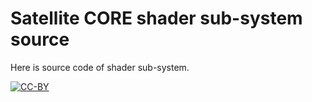 # Satellite CORE shader sub-system source

Here is source code of shader sub-system.

[ ![CC-BY](https://mirrors.creativecommons.org/presskit/buttons/88x31/svg/by.svg) ](https://creativecommons.org/licenses/by/4.0/)
